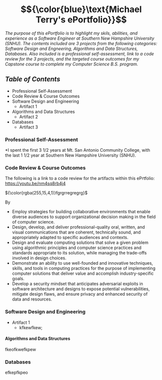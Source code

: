 # $${\color{blue}\text{Michael Terry's ePortfolio}}$$
*The purpose of this ePortfolio is to highlight my skils, abilities, and experience as a Software Engineer at Southern New Hampshire University (SNHU). The contents included are 3 projects from the following categories: Software Design and Engneering, Algorithms and Data Structures, Databases. Also included is a professional self-assessment, link to a code review for the 3 projects, and the targeted course outcomes for my Capstone course to complete my Computer Science B.S. program.*

## $\textit{Table of Contents}$
- Professional Self-Assessment
- Code Review & Course Outcomes
- Software Design and Engineering
    - Artifact 1
- Algorithms and Data Structures
    - Artifact 2
- Databases
    - Artifact 3

### Professional Self-Assessment
*I spent the first 3 1/2 years at Mt. San Antonio Community College, with the last 1 1/2 year at Southern New Hampshire University (SNHU). 

### Code Review & Course Outcomes
The following is a link to a code review for the artifacts within this ePrtfolio:
https://youtu.be/nm4sq8rb4j4

${\color{rgba(255,15,4,1)}fgrgrregregrg}$


By 

- Employ strategies for building collaborative environments that enable diverse audiences to support organizational decision making in the field of computer science.
- Design, develop, and deliver professional-quality oral, written, and visual communications that are coherent, technically sound, and appropriately adapted to specific audiences and contexts.
- Design and evaluate computing solutions that solve a given problem using algorithmic principles and computer science practices and standards appropriate to its solution, while managing the trade-offs involved in design choices.
- Demonstrate an ability to use well-founded and innovative techniques, skills, and tools in computing practices for the purpose of implementing computer solutions that deliver value and accomplish industry-specific goals.
- Develop a security mindset that anticipates adversarial exploits in software architecture and designs to expose potential vulnerabilities, mitigate design flaws, and ensure privacy and enhanced security of data and resources.

### Software Design and Engineering
- Artifact 1
    - kfkewfkew;

#### Algorithms and Data Structures
fkeofkwefkpew

### Databases
efkepfkpeo

